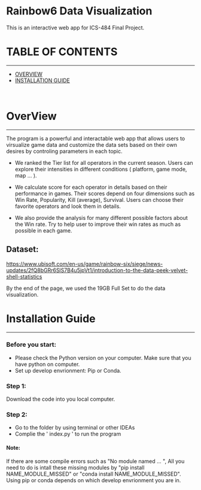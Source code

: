 # Rainbow6 Data Visualization 
This is an interactive web app for ICS-484 Final Project.

# TABLE OF CONTENTS
*** 
*   [OVERVIEW](#overview)
*   [INSTALLATION GUIDE](#installation-guide)

<br/>

# OverView 
***
The program is a powerful and interactable web app that allows users to virsualize game data and customize the data sets based on their own desires by controling parameters in each topic. 

*   We ranked the Tier list for all operators in the current season. Users can explore their intensities in different conditions ( platform, game mode, map ... ). 

*   We calculate score for each operator in details based on their performance in games. Their scores depend on four dimensions such as Win Rate, Popularity, Kill (average), Survival. Users can choose their favorite operators and look them in details. 

*   We also provide the analysis for many different possible factors about the Win rate. Try to help user to improve their win rates as much as possible in each game.

## Dataset:
https://www.ubisoft.com/en-us/game/rainbow-six/siege/news-updates/2fQ8bGRr6SlS7B4u5jpVt1/introduction-to-the-data-peek-velvet-shell-statistics

By the end of the page, we used the 19GB Full Set to do the data visualization.

# Installation Guide
***
### Before you start:
*   Please check the Python version on your computer. Make sure that you have python on computer.
*   Set up develop envrionment: Pip or Conda.

### Step 1:
Download the code into you local computer.

### Step 2:
*   Go to the folder by using terminal or other IDEAs
*   Complie the ' index.py ' to run the program
#### Note:
If there are some compile errors such as "No module named ... ", 
All you need to do is intall these missing modules by "pip install NAME_MODULE_MISSED" or 
"conda install NAME_MODULE_MISSED". 
Using pip or conda depends on which develop envrionment you are in. 
